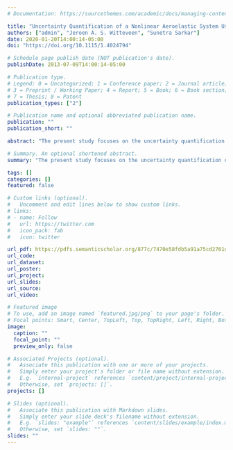 ```yaml
---
# Documentation: https://sourcethemes.com/academic/docs/managing-content/

title: "Uncertainty Quantification of a Nonlinear Aeroelastic System Using PCE With Constant Phase Interpolation"
authors: ["admin", "Jeroen A. S. Witteveen", "Sunetra Sarkar"]
date: 2020-01-20T14:00:14-05:00
doi: "https://doi.org/10.1115/1.4024794"

# Schedule page publish date (NOT publication's date).
publishDate: 2013-07-09T14:00:14-05:00

# Publication type.
# Legend: 0 = Uncategorized; 1 = Conference paper; 2 = Journal article;
# 3 = Preprint / Working Paper; 4 = Report; 5 = Book; 6 = Book section;
# 7 = Thesis; 8 = Patent
publication_types: ["2"]

# Publication name and optional abbreviated publication name.
publication: ""
publication_short: ""

abstract: "The present study focuses on the uncertainty quantification of an aeroelastic instability system. This is a classical dynamical system often used to model the flow induced oscillation of flexible structures such as turbine blades. It is relevant as a preliminary fluid-structure interaction model, successfully demonstrating the oscillation modes in blade rotor structures in attached flow conditions. The potential flow model used here is also significant because the modern turbine rotors are, in general, regulated in stall and pitch in order to avoid dynamic stall induced vibrations. Geometric nonlinearities are added to this model in order to consider the possibilities of large twisting of the blades. The resulting system shows Hopf and period-doubling bifurcations. Parametric uncertainties have been taken into account in order to consider modeling and measurement inaccuracies. A quadrature based spectral uncertainty tool called polynomial chaos expansion is used to quantify the propagation of uncertainty through the dynamical system of concern. The method is able to capture the bifurcations in the stochastic system with multiple uncertainties quite successfully. However, the periodic response realizations are prone to time degeneracy due to an increasing phase shifting between the realizations. In order to tackle the issue of degeneracy, a corrective algorithm using constant phase interpolation, which was developed ear- lier by one of the authors, is applied to the present aeroelastic problem. An interpolation of the oscillatory response is done at constant phases instead of constant time and that results in time independent accuracy levels."

# Summary. An optional shortened abstract.
summary: "The present study focuses on the uncertainty quantification of an aeroelastic instability system. This is a classical dynamical system often used to model the flow induced oscillation of flexible structures such as turbine blades. It is relevant as a preliminary fluid-structure interaction model, successfully demonstrating the oscillation modes in blade rotor structures in attached flow conditions. The potential flow model used here is also significant because the modern turbine rotors are, in general, regulated in stall and pitch in order to avoid dynamic stall induced vibrations."

tags: []
categories: []
featured: false

# Custom links (optional).
#   Uncomment and edit lines below to show custom links.
# links:
# - name: Follow
#   url: https://twitter.com
#   icon_pack: fab
#   icon: twitter

url_pdf: https://pdfs.semanticscholar.org/877c/7470e58fdb5a91a75cd2761d59e864b7303c.pdf
url_code:
url_dataset:
url_poster:
url_project:
url_slides:
url_source:
url_video:

# Featured image
# To use, add an image named `featured.jpg/png` to your page's folder.
# Focal points: Smart, Center, TopLeft, Top, TopRight, Left, Right, BottomLeft, Bottom, BottomRight.
image:
  caption: ""
  focal_point: ""
  preview_only: false

# Associated Projects (optional).
#   Associate this publication with one or more of your projects.
#   Simply enter your project's folder or file name without extension.
#   E.g. `internal-project` references `content/project/internal-project/index.md`.
#   Otherwise, set `projects: []`.
projects: []

# Slides (optional).
#   Associate this publication with Markdown slides.
#   Simply enter your slide deck's filename without extension.
#   E.g. `slides: "example"` references `content/slides/example/index.md`.
#   Otherwise, set `slides: ""`.
slides: ""
---
```

